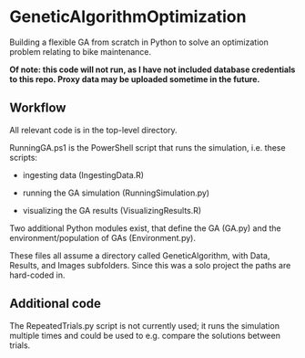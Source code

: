 # GeneticAlgorithmOptimization

Building a flexible GA from scratch in Python to solve an optimization problem relating to bike maintenance. 

**Of note: this code will not run, as I have not included database credentials to this repo. Proxy data may be uploaded sometime in the future.**  

## Workflow

All relevant code is in the top-level directory. 

RunningGA.ps1 is the PowerShell script that runs the simulation, i.e. these scripts:

* ingesting data (IngestingData.R)

* running the GA simulation (RunningSimulation.py)

* visualizing the GA results (VisualizingResults.R)

Two additional Python modules exist, that define the GA (GA.py) and the environment/population of GAs (Environment.py). 

These files all assume a directory called GeneticAlgorithm, with Data, Results, and Images subfolders. Since this was a solo project the paths are hard-coded in. 

## Additional code

The RepeatedTrials.py script is not currently used; it runs the simulation multiple times and could be used to e.g. compare the solutions between trials. 
